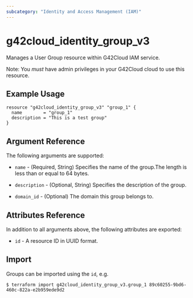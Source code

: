 ```yaml
---
subcategory: "Identity and Access Management (IAM)"
---
```


# g42cloud\_identity\_group_v3

Manages a User Group resource within G42Cloud IAM service.

Note: You _must_ have admin privileges in your G42Cloud cloud to use
this resource.

## Example Usage

```hcl
resource "g42cloud_identity_group_v3" "group_1" {
  name        = "group_1"
  description = "This is a test group"
}
```

## Argument Reference

The following arguments are supported:

* `name` - (Required, String) Specifies the name of the group.The length is less than or equal to 64 bytes.

* `description` - (Optional, String) Specifies the description of the group.

* `domain_id` - (Optional) The domain this group belongs to.

## Attributes Reference

In addition to all arguments above, the following attributes are exported:

* `id` - A resource ID in UUID format.

## Import

Groups can be imported using the `id`, e.g.

```
$ terraform import g42cloud_identity_group_v3.group_1 89c60255-9bd6-460c-822a-e2b959ede9d2
```
